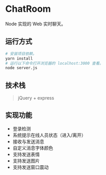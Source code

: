 # ChatRoom

Node 实现的 Web 实时聊天。

## 运行方式

```bash
# 安装项目依赖。
yarn install
# 运行以下命令打开浏览器的 localhost:3000 查看。
node server.js
```

## 技术栈

> jQuery + express

## 实现功能

- 登录检测
- 系统提示在线人员状态（进入/离开）
- 接收与发送消息
- 自定义消息字体颜色
- 支持发送表情
- 支持发送图片
- 支持发送窗口震动
